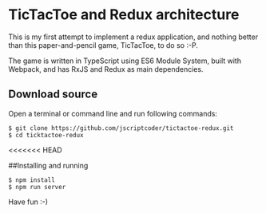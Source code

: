 # TicTacToe and Redux architecture

This is my first attempt to implement a redux application, and nothing better than this paper-and-pencil game, TicTacToe, to do so :-P.

The game is written in TypeScript using ES6 Module System, built with Webpack, and has RxJS and Redux as main dependencies.

## Download source
Open a terminal or command line and run following commands:
```shell
$ git clone https://github.com/jscriptcoder/tictactoe-redux.git
$ cd ticktactoe-redux
```
<<<<<<< HEAD

##Installing and running
```shell
$ npm install
$ npm run server
```

Have fun :-)
